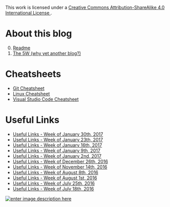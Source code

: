 This work is licensed under a [Creative Commons Attribution-ShareAlike 4.0 International License ](http://creativecommons.org/licenses/by-sa/4.0/).

# About this blog

0. [Readme](https://github.com/Elgolfin/Blog/blob/master/Readme.md)
1. [The 5W (why yet another blog?)](https://github.com/Elgolfin/Blog/blob/master/posts/the-five-5-whys.md)

# Cheatsheets

- [Git Cheatsheet](https://github.com/Elgolfin/Blog/blob/master/posts/cheatsheets/cheatsheet-git.md)
- [Linux Cheatsheet](https://github.com/Elgolfin/Blog/blob/master/posts/cheatsheets/cheatsheet-linux.md)
- [Visual Studio Code Cheatsheet](https://github.com/Elgolfin/Blog/blob/master/posts/cheatsheets/cheatsheet-vscode.md)

# Useful Links

- [Useful Links - Week of January 30th, 2017](https://github.com/Elgolfin/Blog/blob/master/posts/useful-links/links-week-2017-01-30.md)
- [Useful Links - Week of January 23th, 2017](https://github.com/Elgolfin/Blog/blob/master/posts/useful-links/links-week-2017-01-23.md)
- [Useful Links - Week of January 16th, 2017](https://github.com/Elgolfin/Blog/blob/master/posts/useful-links/links-week-2017-01-16.md)
- [Useful Links - Week of January 9th, 2017](https://github.com/Elgolfin/Blog/blob/master/posts/useful-links/links-week-2017-01-09.md)
- [Useful Links - Week of January 2nd, 2017](https://github.com/Elgolfin/Blog/blob/master/posts/useful-links/links-week-2017-01-02.md)
- [Useful Links - Week of December 26th, 2016](https://github.com/Elgolfin/Blog/blob/master/posts/useful-links/links-week-2016-12-26.md)
- [Useful Links - Week of November 14th, 2016](https://github.com/Elgolfin/Blog/blob/master/posts/useful-links/links-week-2016-11-14.md)
- [Useful Links - Week of August 8th, 2016](https://github.com/Elgolfin/Blog/blob/master/posts/useful-links/links-week-2016-08-08.md)
- [Useful Links - Week of August 1st, 2016](https://github.com/Elgolfin/Blog/blob/master/posts/useful-links/links-week-2016-08-01.md)
- [Useful Links - Week of July 25th, 2016](https://github.com/Elgolfin/Blog/blob/master/posts/useful-links/links-week-2016-07-25.md)
- [Useful Links - Week of July 18th, 2016](https://github.com/Elgolfin/Blog/blob/master/posts/useful-links/links-week-2016-07-18.md)

[![enter image description here](https://i.creativecommons.org/l/by-sa/4.0/80x15.png) ](http://creativecommons.org/licenses/by-sa/4.0/)